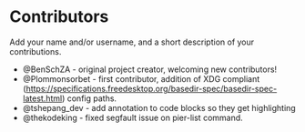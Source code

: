 # Contributors

Add your name and/or username, and a short description of your contributions.

- @BenSchZA - original project creator, welcoming new contributors!
- @Plommonsorbet - first contributor, addition of XDG compliant (https://specifications.freedesktop.org/basedir-spec/basedir-spec-latest.html) config paths.
- @tshepang_dev - add annotation to code blocks so they get highlighting
- @thekodeking - fixed segfault issue on pier-list command.
